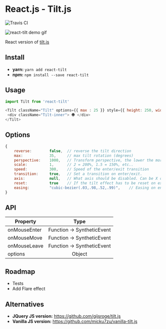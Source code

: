 # React.js - Tilt.js

![Travis CI](https://travis-ci.org/jonathandion/react-tilt.svg?branch=master)


![react-tilt demo gif](https://github.com/jonathandion/react-tilt/blob/master/demo.gif)

React version of [tilt.js](https://github.com/gijsroge/tilt.js)

## Install
- **yarn:** `yarn add react-tilt`
- **npm:** `npm install --save react-tilt`


## Usage
```js
import Tilt from 'react-tilt'

<Tilt className="Tilt" options={{ max : 25 }} style={{ height: 250, width: 250 }} >
 <div className="Tilt-inner"> 👽 </div>
</Tilt>
```

## Options
```js
{
	reverse:        false,  // reverse the tilt direction
	max:            35,     // max tilt rotation (degrees)
	perspective:    1000,   // Transform perspective, the lower the more extreme the tilt gets.
	scale:          1,      // 2 = 200%, 1.5 = 150%, etc..
	speed:          300,    // Speed of the enter/exit transition
	transition:     true,   // Set a transition on enter/exit.
	axis:           null,   // What axis should be disabled. Can be X or Y.
	reset:          true    // If the tilt effect has to be reset on exit.
	easing:         "cubic-bezier(.03,.98,.52,.99)",    // Easing on enter/exit.
}
```

## API

| Property        | Type           | 
| ------------- |:-------------:|
| onMouseEnter     | Function -> SyntheticEvent |
| onMouseMove      | Function -> SyntheticEvent      |
| onMouseLeave | Function -> SyntheticEvent     |
| options | Object    |


## Roadmap
- Tests
- Add Flare effect

## Alternatives
- **JQuery JS version:** https://github.com/gijsroge/tilt.js
- **Vanilla JS version:** https://github.com/micku7zu/vanilla-tilt.js

